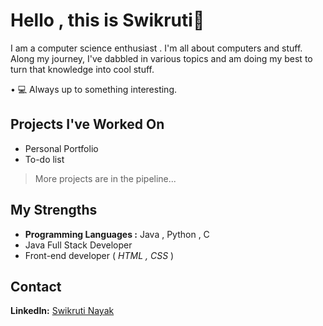 # Hello , this is Swikruti👋
I am a computer science enthusiast . I'm all about computers and stuff. Along my journey, I've dabbled in various topics and am doing my best to turn that knowledge into cool stuff.
	
  • 💻 Always up to something interesting.

## Projects I've Worked On
+ Personal Portfolio
+ To-do list
> More projects are in the pipeline...

## My Strengths
- **Programming Languages :** Java , Python , C
- Java Full Stack Developer
- Front-end developer ( *HTML , CSS* )

## Contact
**LinkedIn:** [Swikruti Nayak](https://www.linkedin.com/in/swikruti-nayak2133/)
